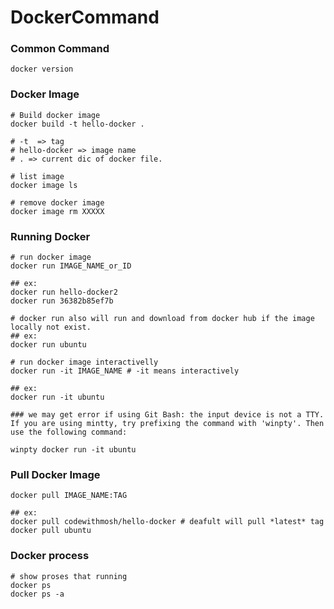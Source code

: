 # DockerCommand

### Common Command
```
docker version
```

### Docker Image

```
# Build docker image
docker build -t hello-docker .

# -t  => tag
# hello-docker => image name
# . => current dic of docker file.
```

```
# list image
docker image ls

# remove docker image
docker image rm XXXXX
```

### Running Docker
```
# run docker image
docker run IMAGE_NAME_or_ID

## ex:
docker run hello-docker2
docker run 36382b85ef7b

# docker run also will run and download from docker hub if the image locally not exist.
## ex:
docker run ubuntu

# run docker image interactivelly
docker run -it IMAGE_NAME # -it means interactively

## ex:
docker run -it ubuntu

### we may get error if using Git Bash: the input device is not a TTY.  If you are using mintty, try prefixing the command with 'winpty'. Then use the following command:

winpty docker run -it ubuntu
```

### Pull Docker Image
```
docker pull IMAGE_NAME:TAG

## ex:
docker pull codewithmosh/hello-docker # deafult will pull *latest* tag
docker pull ubuntu
```

### Docker process
```
# show proses that running
docker ps
docker ps -a
```